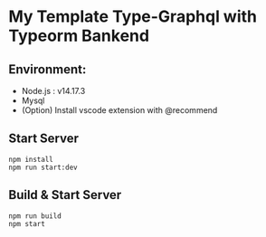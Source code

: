 # My Template Type-Graphql with Typeorm Bankend

## Environment:
- Node.js : v14.17.3
- Mysql
- (Option) Install vscode extension with @recommend
## Start Server
```
npm install
npm run start:dev
```

## Build & Start Server
```
npm run build
npm start
```